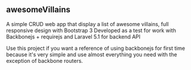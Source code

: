 ## awesomeVillains

A simple CRUD web app that display a list of awesome villains, full responsive design with Bootstrap 3
Developed as a test for work with Backbonejs + requirejs and Laravel 5.1 for backend API

Use this project if you want a reference of using backbonejs for first time because it's very simple and use almost everything you need with the exception of backbone routers.